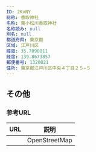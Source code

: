```yaml
---
ID: 2KvNY
総称: 香取神社
名称: 東小松川香取神社
名称読み: null
別名: null
都道府県: 東京都
区域: 江戸川区
緯度: 35.7090811
経度: 139.8673857
郵便番号: 1320021
住所: 東京都江戸川区中央４丁目２５−５
---
```


## その他

### 参考URL

| URL | 説明          |
| --- | ------------- |
|     | OpenStreetMap |
